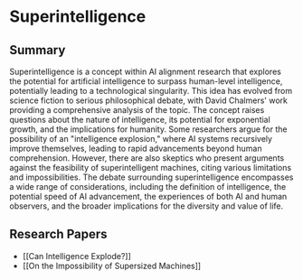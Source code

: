# Superintelligence

## Summary
 Superintelligence is a concept within AI alignment research that explores the potential for artificial intelligence to surpass human-level intelligence, potentially leading to a technological singularity. This idea has evolved from science fiction to serious philosophical debate, with David Chalmers' work providing a comprehensive analysis of the topic. The concept raises questions about the nature of intelligence, its potential for exponential growth, and the implications for humanity. Some researchers argue for the possibility of an "intelligence explosion," where AI systems recursively improve themselves, leading to rapid advancements beyond human comprehension. However, there are also skeptics who present arguments against the feasibility of superintelligent machines, citing various limitations and impossibilities. The debate surrounding superintelligence encompasses a wide range of considerations, including the definition of intelligence, the potential speed of AI advancement, the experiences of both AI and human observers, and the broader implications for the diversity and value of life.
## Research Papers

- [[Can Intelligence Explode?]]
- [[On the Impossibility of Supersized Machines]]
